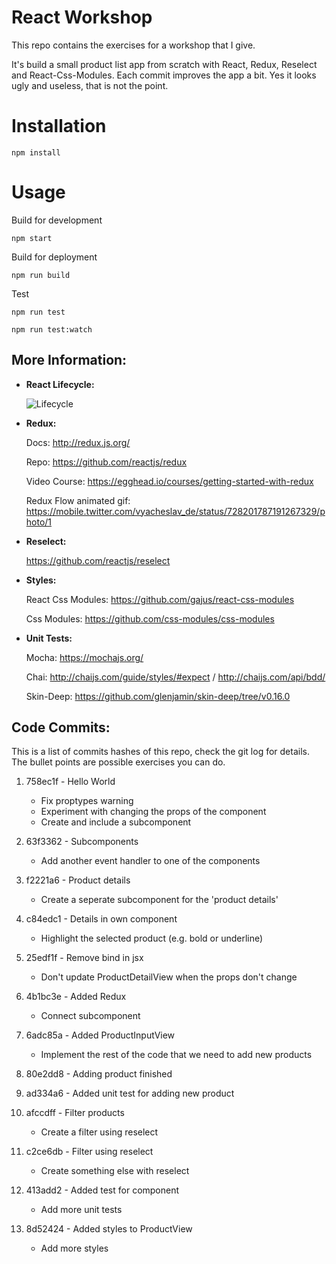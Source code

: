 # React Workshop

This repo contains the exercises for a workshop that I give.

It's build a small product list app from scratch with React, Redux, Reselect and React-Css-Modules. Each commit improves the app a bit. Yes it looks ugly and useless, that is not the point.

# Installation

    npm install

# Usage

Build for development

    npm start

Build for deployment

    npm run build

Test

    npm run test

    npm run test:watch

## More Information:

* **React Lifecycle:**

    ![Lifecycle](https://staminaloops.github.io/undefinedisnotafunction/images/react-lifecycle.jpg)

* **Redux:**

    Docs: http://redux.js.org/

    Repo: https://github.com/reactjs/redux

    Video Course: https://egghead.io/courses/getting-started-with-redux

    Redux Flow animated gif: https://mobile.twitter.com/vyacheslav_de/status/728201787191267329/photo/1

* **Reselect:**

    https://github.com/reactjs/reselect

* **Styles:**

    React Css Modules:  https://github.com/gajus/react-css-modules

    Css Modules: https://github.com/css-modules/css-modules

* **Unit Tests:**

    Mocha: https://mochajs.org/

    Chai: http://chaijs.com/guide/styles/#expect / http://chaijs.com/api/bdd/

    Skin-Deep: https://github.com/glenjamin/skin-deep/tree/v0.16.0

## Code Commits:

This is a list of commits hashes of this repo, check the git log for details.
The bullet points are possible exercises you can do.

1. 758ec1f - Hello World
    * Fix proptypes warning
    * Experiment with changing the props of the component
    * Create and include a subcomponent

2. 63f3362 - Subcomponents
    * Add another event handler to one of the components

3. f2221a6 - Product details
    * Create a seperate subcomponent for the 'product details'

4. c84edc1 - Details in own component
    * Highlight the selected product (e.g. bold or underline)

5. 25edf1f - Remove bind in jsx
    * Don't update ProductDetailView when the props don't change

6. 4b1bc3e - Added Redux
    * Connect subcomponent

7. 6adc85a - Added ProductInputView
    * Implement the rest of the code that we need to add new products

8. 80e2dd8 - Adding product finished

9. ad334a6 - Added unit test for adding new product

10. afccdff - Filter products
    * Create a filter using reselect

11. c2ce6db - Filter using reselect
    * Create something else with reselect

12. 413add2 - Added test for component
    * Add more unit tests

13. 8d52424 - Added styles to ProductView
    * Add more styles
